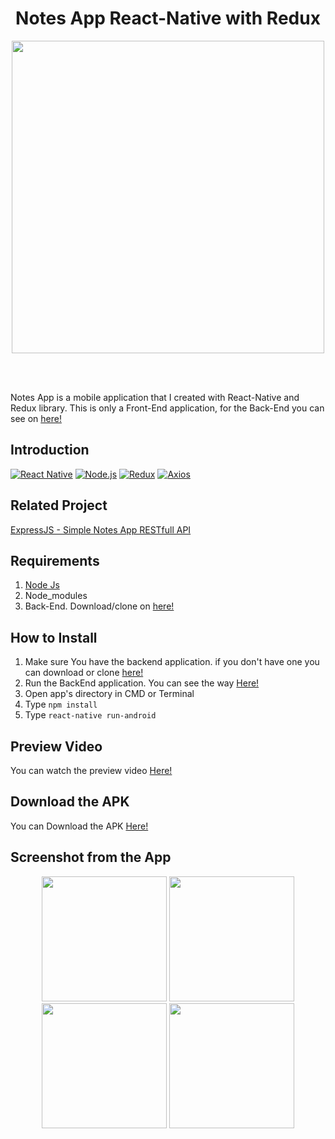 <h1 align='center'>Notes App React-Native with Redux</h1>

<p align='center'>
  <a href='https://facebook.github.io/react-native/'>
  <img width="500" src='https://cdn-images-1.medium.com/max/1600/1*-B6I9Z__mLkkiSShRLR4iQ.png' />
  </a>
</p>

<br>
<br>


Notes App is a mobile application that I created with React-Native and Redux library. This is only a Front-End application, for the Back-End you can see on <a href="https://github.com/PxllPie/Notes-App-ExpressJs-BackEnd">here!</a>


## Introduction
[![React Native](https://img.shields.io/badge/React%20Native-0.59.9-blue.svg?style=rounded-square)](https://facebook.github.io/react-native/)
[![Node.js](https://img.shields.io/badge/Node.js-v.10.16-green.svg?style=rounded-square)](https://nodejs.org/)
[![Redux](https://img.shields.io/badge/Redux-v.4.0.1-blue.svg?style=rounded-square)](https://redux.js.org/)
[![Axios](https://img.shields.io/badge/Axios-v.0.19.0-66a1ff.svg?style=rounded-square)](https://github.com/axios/axios)

## Related Project
<a href="https://github.com/PxllPie/Notes-App-ExpressJs-BackEnd">ExpressJS - Simple Notes App RESTfull API</a>


## Requirements
1. <a href="https://nodejs.org/en/download/">Node Js</a>
2. Node_modules
3. Back-End. Download/clone on <a href="https://github.com/PxllPie/Notes-App-ExpressJs-BackEnd">here!</a>

## How to Install
1. Make sure You have the backend application. if you don't have one you can download or clone <a href="https://github.com/PxllPie/Notes-App-ExpressJs-BackEnd">here!</a>
2. Run the BackEnd application. You can see the way <a href="https://github.com/PxllPie/Notes-App-ExpressJs-BackEnd/blob/master/README.md" >Here!</a>
3. Open app's directory in CMD or Terminal
4. Type ` npm install `
5. Type ` react-native run-android `

## Preview Video 
You can watch the preview video <a href="https://drive.google.com/file/d/1-6Ta8n59yJgxYydgQ8duwhkGX614JfqZ/view?usp=sharing">Here!</a>

## Download the APK
You can Download the APK <a href="https://drive.google.com/file/d/1KbdcOZ2HuYMANZzWaSPYQu-snh8wVNXu/view?usp=sharing">Here!</a>

## Screenshot from the App
<p align='center'>
  <span>
      <image width="200" src="https://user-images.githubusercontent.com/50565222/60763987-41c7ac00-a0aa-11e9-93d8-07d7aa2c225a.png" />
       <image width="200" src="https://user-images.githubusercontent.com/50565222/60763988-41c7ac00-a0aa-11e9-8a5d-e7d071089789.png" />
       <image width="200" src="https://user-images.githubusercontent.com/50565222/60763989-41c7ac00-a0aa-11e9-8157-901402101fde.png" />
       <image width="200" src="https://user-images.githubusercontent.com/50565222/60764015-f792fa80-a0aa-11e9-804a-b02fcdf12fba.png" />
  </span>
</p>
